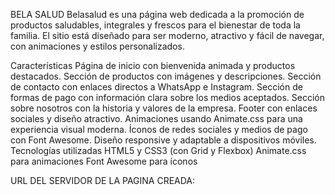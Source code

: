 BELA SALUD
Belasalud es una página web dedicada a la promoción de productos saludables, integrales y frescos para el bienestar de toda la familia. El sitio está diseñado para ser moderno, atractivo y fácil de navegar, con animaciones y estilos personalizados.

Características Página de inicio con bienvenida animada y productos destacados. Sección de productos con imágenes y descripciones. Sección de contacto con enlaces directos a WhatsApp e Instagram. Sección de formas de pago con información clara sobre los medios aceptados. Sección sobre nosotros con la historia y valores de la empresa. Footer con enlaces sociales y diseño atractivo. Animaciones usando Animate.css para una experiencia visual moderna. Íconos de redes sociales y medios de pago con Font Awesome. Diseño responsive y adaptable a dispositivos móviles. Tecnologías utilizadas HTML5 y CSS3 (con Grid y Flexbox) Animate.css para animaciones Font Awesome para íconos

URL DEL SERVIDOR DE LA PAGINA CREADA:
